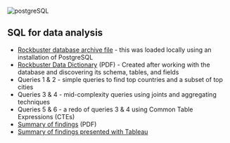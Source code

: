 ![postgreSQL](https://github.com/jjhanchi/moviesDB/assets/142347450/ea0bd7b9-551b-4fb7-a399-fd3baf8aa31c)
## SQL for data analysis
* [Rockbuster database archive file](https://github.com/jjhanchi/Rockbuster-moviesDB/blob/main/Rockbuster.tar) - this was loaded locally using an installation of PostgreSQL
* [Rockbuster Data Dictionary](https://github.com/jjhanchi/Rockbuster-moviesDB/blob/main/Rockbuster%20DB%20Data%20Dictionary.pdf) (PDF) - Created after working with the database and discovering its schema, tables, and fields
* Queries 1 & 2 - simple queries to find top countries and a subset of top cities
* Queries 3 & 4 - mid-complexity queries using joints and aggregating techniques
* Queries 5 & 6 - a redo of queries 3 & 4 using Common Table Expressions (CTEs)
* [Summary of findings](https://github.com/jjhanchi/Rockbuster-moviesDB/blob/main/Rockbuster%20DB%20Findings.pdf) (PDF) 
* [Summary of findings presented with Tableau](https://public.tableau.com/app/profile/jose.hanchi/viz/RockbusterDBSQLAnalysis/RockbusterDB)
